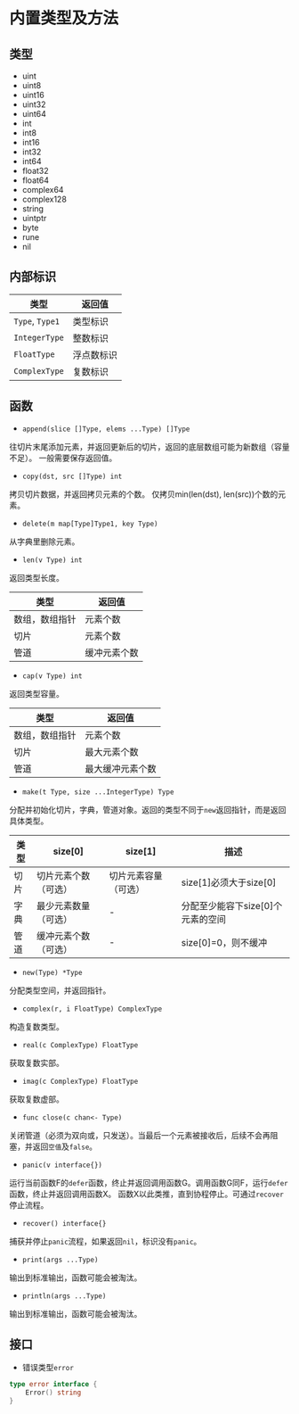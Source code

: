 # 内置类型及方法

## 类型

- uint
- uint8
- uint16
- uint32
- uint64
- int
- int8
- int16
- int32
- int64
- float32
- float64
- complex64
- complex128
- string
- uintptr
- byte
- rune
- nil

## 内部标识

|类型|返回值|
|---|---|
|`Type`, `Type1`|类型标识|
|`IntegerType`|整数标识|
|`FloatType`|浮点数标识|
|`ComplexType`|复数标识|

## 函数

- `append(slice []Type, elems ...Type) []Type`

往切片末尾添加元素，并返回更新后的切片，返回的底层数组可能为新数组（容量不足）。
一般需要保存返回值。

- `copy(dst, src []Type) int`

拷贝切片数据，并返回拷贝元素的个数。
仅拷贝min(len(dst), len(src))个数的元素。

- `delete(m map[Type]Type1, key Type)`

从字典里删除元素。

- `len(v Type) int`

返回类型长度。

|类型|返回值|
|---|---|
|数组，数组指针|元素个数|
|切片|元素个数|
|管道|缓冲元素个数|

- `cap(v Type) int`

返回类型容量。

|类型|返回值|
|---|---|
|数组，数组指针|元素个数|
|切片|最大元素个数|
|管道|最大缓冲元素个数|

- `make(t Type, size ...IntegerType) Type`

分配并初始化切片，字典，管道对象。返回的类型不同于`new`返回指针，而是返回具体类型。

|类型|size[0]|size[1]|描述|
|---|---|---|---|
|切片|切片元素个数（可选）|切片元素容量（可选）|size[1]必须大于size[0]|
|字典|最少元素数量（可选）|-|分配至少能容下size[0]个元素的空间|
|管道|缓冲元素个数（可选）|-|size[0]=0，则不缓冲|

- `new(Type) *Type`

分配类型空间，并返回指针。

- `complex(r, i FloatType) ComplexType`

构造复数类型。

- `real(c ComplexType) FloatType`

获取复数实部。

- `imag(c ComplexType) FloatType`

获取复数虚部。

- `func close(c chan<- Type)`

关闭管道（必须为双向或，只发送）。当最后一个元素被接收后，后续不会再阻塞，并返回`空值`及`false`。

- `panic(v interface{})`

运行当前函数F的`defer`函数，终止并返回调用函数G。调用函数G同F，运行`defer`函数，终止并返回调用函数X。
函数X以此类推，直到协程停止。可通过`recover`停止流程。

- `recover() interface{}`

捕获并停止`panic`流程，如果返回`nil`，标识没有`panic`。

- `print(args ...Type)`

输出到标准输出，函数可能会被淘汰。

- `println(args ...Type)`

输出到标准输出，函数可能会被淘汰。

## 接口

- 错误类型`error`

```go
type error interface {
    Error() string
}
```
